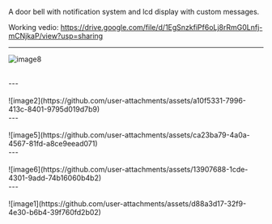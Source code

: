 A door bell with notification system and lcd display with custom messages.

Working vedio: https://drive.google.com/file/d/1EgSnzkfiPf6oLj8rRmG0Lnfj-mCNjkaP/view?usp=sharing

---
![image8](https://github.com/user-attachments/assets/e16d29cb-aa68-41fd-934f-c79f0ad7e534)

<br />
---
<br />
<br />
![image2](https://github.com/user-attachments/assets/a10f5331-7996-413c-8401-9795d019d7b9)

<br />
---
<br />
<br />
![image5](https://github.com/user-attachments/assets/ca23ba79-4a0a-4567-81fd-a8ce9eead071)

<br />
---
<br />
<br />
![image6](https://github.com/user-attachments/assets/13907688-1cde-4301-9add-74b16060b4b2)

<br />
---
<br />
<br />
![image1](https://github.com/user-attachments/assets/d88a3d17-32f9-4e30-b6b4-39f760fd2b02)
